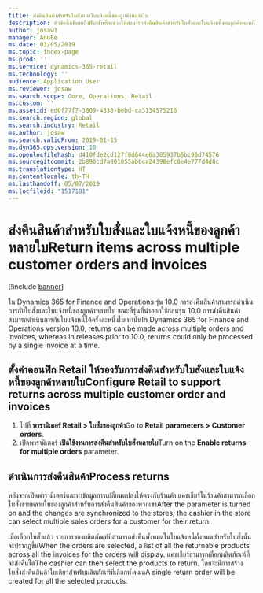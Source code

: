 ```yaml
---
title: ส่งคืนสินค้าสำหรับใบสั่งและใบแจ้งหนี้ของลูกค้าหลายใบ
description: หัวข้อนี้อธิบายถึงฟังก์ชันที่จะช่วยให้สามารถส่งคืนสินค้าสำหรับใบสั่งและใบแจ้งหนี้ของลูกค้าหลายใบใน Microsoft Dynamics 365 for Retail
author: josaw1
manager: AnnBe
ms.date: 03/05/2019
ms.topic: index-page
ms.prod: ''
ms.service: dynamics-365-retail
ms.technology: ''
audience: Application User
ms.reviewer: josaw
ms.search.scope: Core, Operations, Retail
ms.custom: ''
ms.assetid: ed0f77f7-3609-4330-bebd-ca3134575216
ms.search.region: global
ms.search.industry: Retail
ms.author: josaw
ms.search.validFrom: 2019-01-15
ms.dyn365.ops.version: 10
ms.openlocfilehash: d410fde2cd127f8d644e6a385937b6bc98d74576
ms.sourcegitcommit: 2b890cd7a801055ab0ca24398efc8e4e777d4d8c
ms.translationtype: HT
ms.contentlocale: th-TH
ms.lasthandoff: 05/07/2019
ms.locfileid: "1517181"
---
```

# <a name="return-items-across-multiple-customer-orders-and-invoices"></a><span data-ttu-id="2a629-103">ส่งคืนสินค้าสำหรับใบสั่งและใบแจ้งหนี้ของลูกค้าหลายใบ</span><span class="sxs-lookup"><span data-stu-id="2a629-103">Return items across multiple customer orders and invoices</span></span>

[!include [banner](includes/banner.md)]


<span data-ttu-id="2a629-104">ใน Dynamics 365 for Finance and Operations รุ่น 10.0 การส่งคืนสินค้าสามารถดำเนินการกับใบสั่งและใบแจ้งหนี้ของลูกค้าหลายใบ ขณะที่รุ่นที่นำออกใช้ก่อนรุ่น 10.0 การส่งคืนสินค้าสามารถดำเนินการกับใบแจ้งหนี้ได้ครั้งละหนึ่งใบเท่านั้น</span><span class="sxs-lookup"><span data-stu-id="2a629-104">In Dynamics 365 for Finance and Operations version 10.0, returns can be made across multiple orders and invoices, whereas in releases prior to 10.0, returns could only be processed by a single invoice at a time.</span></span> 

## <a name="configure-retail-to-support-returns-across-multiple-customer-order-and-invoices"></a><span data-ttu-id="2a629-105">ตั้งค่าคอนฟิก Retail ให้รองรับการส่งคืนสำหรับใบสั่งและใบแจ้งหนี้ของลูกค้าหลายใบ</span><span class="sxs-lookup"><span data-stu-id="2a629-105">Configure Retail to support returns across multiple customer order and invoices</span></span>

1. <span data-ttu-id="2a629-106">ไปที่ **พารามิเตอร์ Retail \> ใบสั่งของลูกค้า**</span><span class="sxs-lookup"><span data-stu-id="2a629-106">Go to **Retail parameters \> Customer orders**.</span></span>
1. <span data-ttu-id="2a629-107">เปิดพารามิเตอร์ **เปิดใช้งานการส่งคืนสำหรับใบสั่งหลายใบ**</span><span class="sxs-lookup"><span data-stu-id="2a629-107">Turn on the **Enable returns for multiple orders** parameter.</span></span> 

## <a name="process-returns"></a><span data-ttu-id="2a629-108">ดำเนินการส่งคืนสินค้า</span><span class="sxs-lookup"><span data-stu-id="2a629-108">Process returns</span></span>

<span data-ttu-id="2a629-109">หลังจากเปิดพารามิเตอร์และทำข้อมูลการเปลี่ยนแปลงให้ตรงกับร้านค้า แคชเชียร์ในร้านค้าสามารถเลือกใบสั่งขายหลายใบของลูกค้าสำหรับการส่งคืนสินค้าของพวกเขา</span><span class="sxs-lookup"><span data-stu-id="2a629-109">After the parameter is turned on and the changes are synchronized to the stores, the cashier in the store can select multiple sales orders for a customer for their return.</span></span>

<span data-ttu-id="2a629-110">เมื่อเลือกใบสั่งแล้ว รายการของผลิตภัณฑ์ที่สามารถส่งคืนทั้งหมดในใบแจ้งหนี้ทั้งหมดสำหรับใบสั่งนั้นจะปรากฏขึ้น</span><span class="sxs-lookup"><span data-stu-id="2a629-110">When the orders are selected, a list of all the returnable products across all the invoices for the orders will display.</span></span> <span data-ttu-id="2a629-111">แคชเชียร์สามารถเลือกผลิตภัณฑ์ที่จะส่งคืนได้</span><span class="sxs-lookup"><span data-stu-id="2a629-111">The cashier can then select the products to return.</span></span> <span data-ttu-id="2a629-112">โดยจะมีการสร้างใบสั่งส่งคืนสินค้าใบเดียวสำหรับผลิตภัณฑ์ที่เลือกทั้งหมด</span><span class="sxs-lookup"><span data-stu-id="2a629-112">A single return order will be created for all the selected products.</span></span>
